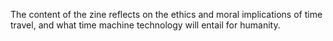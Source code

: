 The content of the zine reflects on the ethics and moral implications of time travel, and what time machine technology will entail for humanity.
